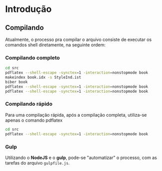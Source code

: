 # Introdução

## Compilando

Atualmente, o processo pra compilar o arquivo consiste de executar os comandos shell diretamente, na seguinte ordem:

### Compilando completo

```bash
cd src
pdflatex --shell-escape -synctex=1 -interaction=nonstopmode book
makeindex book.idx -s StyleInd.ist
biber book
pdflatex --shell-escape -synctex=1 -interaction=nonstopmode book
pdflatex --shell-escape -synctex=1 -interaction=nonstopmode book
```

### Compilando rápido

Para uma compilação rápida, após a compilação completa, utiliza-se apenas o comando pdflatex

```bash
cd src
pdflatex --shell-escape -synctex=1 -interaction=nonstopmode book
```

### Gulp

Utilizando o **NodeJS** e o **gulp**, pode-se "automatizar" o processo, com as tarefas do arquivo `gulpfile.js`.
